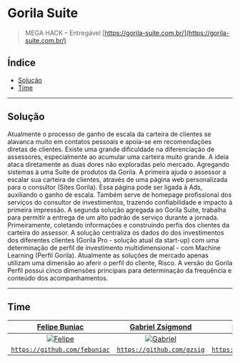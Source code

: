 # Gorila Suite

> MEGA HACK – Entregável
[https://gorila-suite.com.br/](https://gorila-suite.com.br/)

## Índice

- [Solução](#solução)
- [Time](#time)

---

## Solução

Atualmente o processo de ganho de escala da carteira de clientes se alavanca muito em contatos pessoais e apoia-se em recomendações diretas de clientes. Existe uma grande dificuldade na diferenciação de assessores, especialmente ao acumular uma carteira muito grande. A ideia ataca diretamente as duas dores não exploradas pelo mercado. Agregando sistemas à uma Suite de produtos da Gorila. A primeira ajuda o assessor a escalar sua carteira de clientes, através de uma página web personalizada para o consultor (Sites Gorila). Essa página pode ser ligada à Ads, auxiliando o ganho de escala. Também serve de homepage profissional dos serviços do consultor de investimentos, trazendo confiabilidade e impacto à primeira impressão. A segunda solução agregada ao Gorila Suite, trabalha para permitir a entrega de um alto padrão de serviço durante a jornada. Primeiramente, coletando informações e construindo perfis dos clientes da carteira do assessor. A solução centraliza os dados do dos investimentos dos diferentes clientes (Gorila Pro - solução atual da start-up) com uma determinação de perfil de investimento multidimensional - com Machine Learning (Perfil Gorila). Atualmente as soluções de mercado apenas utilizam uma dimensão ao aferir o perfil do cliente, Risco. A versão do Gorila Perfil possui cinco dimensões principais para determinação da frequência e conteúdo dos acompanhamentos.

---

## Time


| <a href="https://www.linkedin.com/in/felipebuniac/" target="_blank">**Felipe Buniac**</a> | <a href="https://www.linkedin.com/in/gzsig/" target="_blank">**Gabriel Zsigmond**</a> | <a href="https://www.linkedin.com/in/matheusdmd/" target="_blank">**Matheus Marotzke**</a> |
| :---: |:---:| :---:|
| [![Felipe](https://avatars0.githubusercontent.com/u/11540140?s=460&u=d9f0b50572450a5b7418f4381584b3b5c487bc4b&v=4s=100)](https://github.com/Megahack-Gorila-Time10/gorila-suite-api)    | [![Gabriel](https://avatars0.githubusercontent.com/u/45796046?s=460&u=0c756f32e5b3554fc112a7713b6421ba8e4edac0&v=4&s=100)](https://github.com/Megahack-Gorila-Time10/gorila-suite-api) | [![Matheus](https://avatars3.githubusercontent.com/u/11445689?s=460&u=15f9cb77220720df6aa502dd104283fde38715fb&v=4s=100)](https://github.com/Megahack-Gorila-Time10/gorila-suite-api)  |
| <a href="https://github.com/febuniac" target="_blank">`https://github.com/febuniac`</a> | <a href="https://github.com/gzsig" target="_blank">`https://github.com/gzsig`</a> | <a href="https://github.com/MatheusDMD" target="_blank">`https://github.com/MatheusDMD`</a> |


